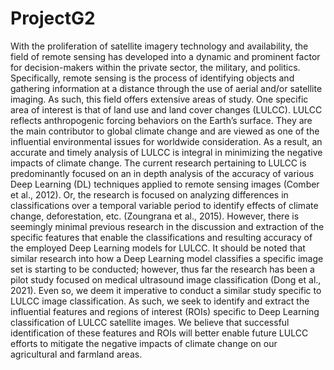 # ProjectG2
With the proliferation of satellite imagery technology and availability, the field of remote sensing has developed into a dynamic and prominent factor for decision-makers within the private sector, the military, and politics. Specifically, remote sensing is the process of identifying objects and gathering information at a distance through the use of aerial and/or satellite imaging. As such, this field offers extensive areas of study. One specific area of interest is that of land use and land cover changes (LULCC). LULCC reflects anthropogenic forcing behaviors on the Earth’s surface. They are the main contributor to global climate change and are viewed as one of the influential environmental issues for worldwide consideration. As a result, an accurate and timely analysis of LULCC is integral in minimizing the negative impacts of climate change. 
The current research pertaining to LULCC is predominantly focused on an in depth analysis of the accuracy of various Deep Learning (DL) techniques applied to remote sensing images (Comber et al., 2012). Or, the research is focused on analyzing differences in classifications over a temporal variable period to identify effects of climate change, deforestation, etc. (Zoungrana et al., 2015). However, there is seemingly minimal previous research in the discussion and extraction of the specific features that enable the classifications and resulting accuracy of the employed Deep Learning models for LULCC. It should be noted that similar research into how a Deep Learning model classifies a specific image set is starting to be conducted; however, thus far the research has been a pilot study focused on medical ultrasound image classification (Dong et al., 2021). Even so, we deem it imperative to conduct a similar study specific to LULCC image classification. As such, we seek to identify and extract the influential features and regions of interest (ROIs) specific to Deep Learning classification of LULCC satellite images. We believe that successful identification of these features and ROIs will better enable future LULCC efforts to mitigate the negative impacts of climate change on our agricultural and farmland areas.
